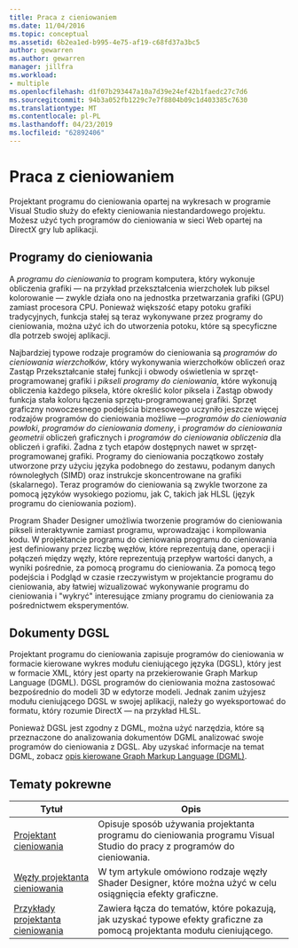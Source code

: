 ```yaml
---
title: Praca z cieniowaniem
ms.date: 11/04/2016
ms.topic: conceptual
ms.assetid: 6b2ea1ed-b995-4e75-af19-c68fd37a3bc5
author: gewarren
ms.author: gewarren
manager: jillfra
ms.workload:
- multiple
ms.openlocfilehash: d1f07b293447a10a7d39e24ef42b1faedc27c7d6
ms.sourcegitcommit: 94b3a052fb1229c7e7f8804b09c1d403385c7630
ms.translationtype: MT
ms.contentlocale: pl-PL
ms.lasthandoff: 04/23/2019
ms.locfileid: "62892406"
---
```

# <a name="work-with-shaders"></a>Praca z cieniowaniem

Projektant programu do cieniowania opartej na wykresach w programie Visual Studio służy do efekty cieniowania niestandardowego projektu. Możesz użyć tych programów do cieniowania w sieci Web opartej na DirectX gry lub aplikacji.

## <a name="shaders"></a>Programy do cieniowania

A *programu do cieniowania* to program komputera, który wykonuje obliczenia grafiki — na przykład przekształcenia wierzchołek lub piksel kolorowanie — zwykle działa ono na jednostka przetwarzania grafiki (GPU) zamiast procesora CPU. Ponieważ większość etapy potoku grafiki tradycyjnych, funkcja stałej są teraz wykonywane przez programy do cieniowania, można użyć ich do utworzenia potoku, które są specyficzne dla potrzeb swojej aplikacji.

Najbardziej typowe rodzaje programów do cieniowania są *programów do cieniowania wierzchołków*, który wykonywania wierzchołków obliczeń oraz Zastąp Przekształcanie stałej funkcji i obwody oświetlenia w sprzęt-programowanej grafiki i *pikseli programy do cieniowania*, które wykonują obliczenia każdego piksela, które określić kolor piksela i Zastąp obwody funkcja stała koloru łączenia sprzętu-programowanej grafiki. Sprzęt graficzny nowoczesnego podejścia biznesowego uczyniło jeszcze więcej rodzajów programów do cieniowania możliwe —*programów do cieniowania powłoki*, *programów do cieniowania domeny*, i *programów do cieniowania geometrii* obliczeń graficznych i *programów do cieniowania obliczenia* dla obliczeń i grafiki. Żadna z tych etapów dostępnych nawet w sprzęt-programowanej grafiki. Programy do cieniowania początkowo zostały utworzone przy użyciu języka podobnego do zestawu, podanym danych równoległych (SIMD) oraz instrukcje skoncentrowane na grafiki (skalarnego). Teraz programów do cieniowania są zwykle tworzone za pomocą języków wysokiego poziomu, jak C, takich jak HLSL (język programu do cieniowania poziom).

Program Shader Designer umożliwia tworzenie programów do cieniowania pikseli interaktywnie zamiast programu, wprowadzając i kompilowania kodu. W projektancie programu do cieniowania programu do cieniowania jest definiowany przez liczbę węzłów, które reprezentują dane, operacji i połączeń między węzły, które reprezentują przepływ wartości danych, a wyniki pośrednie, za pomocą programu do cieniowania. Za pomocą tego podejścia i Podgląd w czasie rzeczywistym w projektancie programu do cieniowania, aby łatwiej wizualizować wykonywanie programu do cieniowania i "wykryć" interesujące zmiany programu do cieniowania za pośrednictwem eksperymentów.

## <a name="dgsl-documents"></a>Dokumenty DGSL

Projektant programu do cieniowania zapisuje programów do cieniowania w formacie kierowane wykres modułu cieniującego języka (DGSL), który jest w formacie XML, który jest oparty na przekierowanie Graph Markup Language (DGML). DGSL programów do cieniowania można zastosować bezpośrednio do modeli 3D w edytorze modeli. Jednak zanim użyjesz modułu cieniującego DGSL w swojej aplikacji, należy go wyeksportować do formatu, który rozumie DirectX — na przykład HLSL.

Ponieważ DGSL jest zgodny z DGML, można użyć narzędzia, które są przeznaczone do analizowania dokumentów DGML analizować swoje programów do cieniowania z DGSL. Aby uzyskać informacje na temat DGML, zobacz [opis kierowane Graph Markup Language (DGML)](../modeling/customize-code-maps-by-editing-the-dgml-files.md).

## <a name="related-topics"></a>Tematy pokrewne

|Tytuł|Opis|
|-----------|-----------------|
|[Projektant cieniowania](../designers/shader-designer.md)|Opisuje sposób używania projektanta programu do cieniowania programu Visual Studio do pracy z programów do cieniowania.|
|[Węzły projektanta cieniowania](../designers/shader-designer-nodes.md)|W tym artykule omówiono rodzaje węzły Shader Designer, które można użyć w celu osiągnięcia efekty graficzne.|
|[Przykłady projektanta cieniowania](../designers/shader-designer-examples.md)|Zawiera łącza do tematów, które pokazują, jak uzyskać typowe efekty graficzne za pomocą projektanta modułu cieniującego.|
